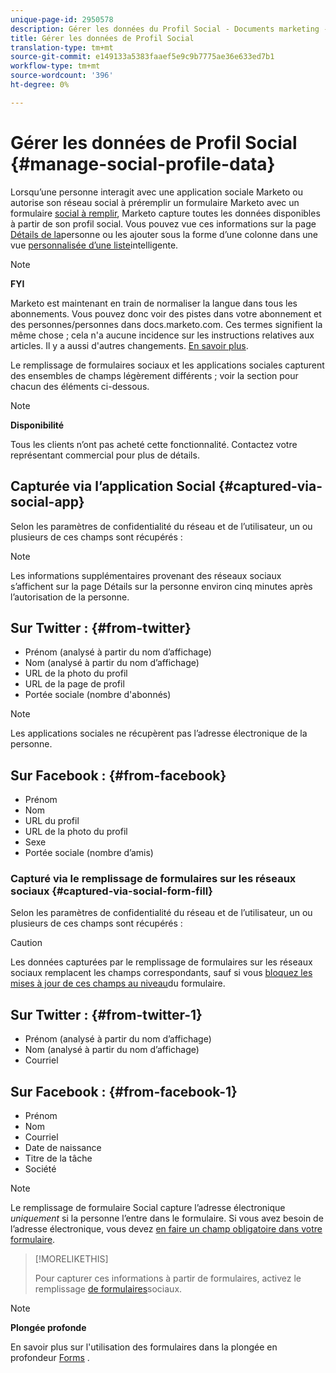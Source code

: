 ```yaml
---
unique-page-id: 2950578
description: Gérer les données du Profil Social - Documents marketing - Documentation du produit
title: Gérer les données de Profil Social
translation-type: tm+mt
source-git-commit: e149133a5383faaef5e9c9b7775ae36e633ed7b1
workflow-type: tm+mt
source-wordcount: '396'
ht-degree: 0%

---
```



# Gérer les données de Profil Social {#manage-social-profile-data}

Lorsqu’une personne interagit avec une application [](../../../../product-docs/demand-generation/social/configuring-social-actions/customize-social-app-button.md)sociale Marketo ou autorise son réseau social à préremplir un formulaire Marketo avec un formulaire [social à remplir](../../../../product-docs/demand-generation/forms/form-actions/enable-social-form-fill-on-a-form.md), Marketo capture toutes les données disponibles à partir de son profil social. Vous pouvez vue ces informations sur la page [Détails de la](http://docs.marketo.com/display/DOCS/Using+the+Person+Detail+Page)personne ou les ajouter sous la forme d’une colonne dans une vue [personnalisée d’une liste](http://docs.marketo.com/display/DOCS/Create+and+Change+Views+for+Lists+and+Smart+List)intelligente.

>[!NOTE]
>
>**FYI**
>
>Marketo est maintenant en train de normaliser la langue dans tous les abonnements. Vous pouvez donc voir des pistes dans votre abonnement et des personnes/personnes dans docs.marketo.com. Ces termes signifient la même chose ; cela n&#39;a aucune incidence sur les instructions relatives aux articles. Il y a aussi d&#39;autres changements. [En savoir plus](http://docs.marketo.com/display/DOCS/Updates+to+Marketo+Terminology).

Le remplissage de formulaires sociaux et les applications sociales capturent des ensembles de champs légèrement différents ; voir la section pour chacun des éléments ci-dessous.

>[!NOTE]
>
>**Disponibilité**
>
>Tous les clients n’ont pas acheté cette fonctionnalité. Contactez votre représentant commercial pour plus de détails.

## Capturée via l’application Social {#captured-via-social-app}

Selon les paramètres de confidentialité du réseau et de l’utilisateur, un ou plusieurs de ces champs sont récupérés :

>[!NOTE]
>
>Les informations supplémentaires provenant des réseaux sociaux s’affichent sur la page Détails sur la personne environ cinq minutes après l’autorisation de la personne.

## Sur Twitter : {#from-twitter}

* Prénom (analysé à partir du nom d’affichage)
* Nom (analysé à partir du nom d’affichage)
* URL de la photo du profil
* URL de la page de profil
* Portée sociale (nombre d&#39;abonnés)

>[!NOTE]
>
>Les applications sociales ne récupèrent pas l’adresse électronique de la personne.

## Sur Facebook : {#from-facebook}

* Prénom
* Nom
* URL du profil
* URL de la photo du profil
* Sexe
* Portée sociale (nombre d’amis)

### Capturé via le remplissage de formulaires sur les réseaux sociaux {#captured-via-social-form-fill}

Selon les paramètres de confidentialité du réseau et de l’utilisateur, un ou plusieurs de ces champs sont récupérés :

>[!CAUTION]
>
>Les données capturées par le remplissage de formulaires sur les réseaux sociaux remplacent les champs correspondants, sauf si vous [bloquez les mises à jour de ces champs au niveau](../../../../product-docs/administration/field-management/block-updates-to-a-field.md)du formulaire.

## Sur Twitter : {#from-twitter-1}

* Prénom (analysé à partir du nom d’affichage)
* Nom (analysé à partir du nom d’affichage)
* Courriel

## Sur Facebook : {#from-facebook-1}

* Prénom
* Nom
* Courriel
* Date de naissance
* Titre de la tâche
* Société

>[!NOTE]
>
>Le remplissage de formulaire Social capture l’adresse électronique *uniquement* si la personne l’entre dans le formulaire. Si vous avez besoin de l’adresse électronique, vous devez [en faire un champ obligatoire dans votre formulaire](../../../../product-docs/demand-generation/forms/creating-a-form/make-a-form-field-required.md).

>[!MORELIKETHIS]
>
>Pour capturer ces informations à partir de formulaires, activez le remplissage [de formulaires](../../../../product-docs/demand-generation/forms/form-actions/enable-social-form-fill-on-a-form.md)sociaux.

>[!NOTE]
>
>**Plongée profonde**
>
>En savoir plus sur l&#39;utilisation des formulaires dans la plongée en profondeur [Forms](http://docs.marketo.com/display/docs/forms) .

